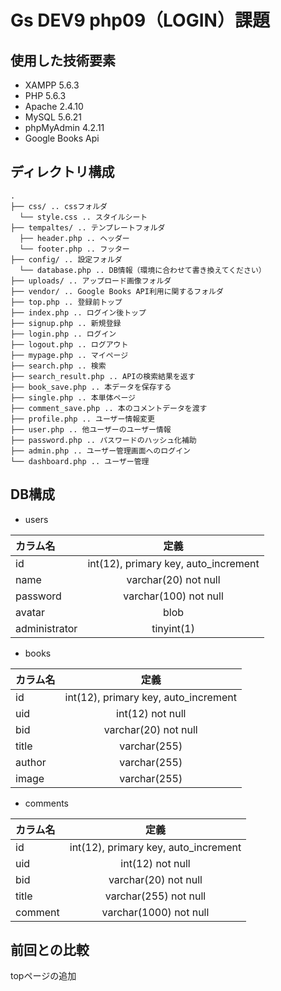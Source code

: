 # Gs DEV9 php09（LOGIN）課題

## 使用した技術要素
- XAMPP 5.6.3
- PHP 5.6.3
- Apache 2.4.10
- MySQL 5.6.21
- phpMyAdmin 4.2.11
- Google Books Api

## ディレクトリ構成
  ```
  .
  ├── css/ .. cssフォルダ
    └── style.css .. スタイルシート
  ├── tempaltes/ .. テンプレートフォルダ
    ├── header.php .. ヘッダー
    └── footer.php .. フッター
  ├── config/ .. 設定フォルダ
    └── database.php .. DB情報（環境に合わせて書き換えてください）
  ├── uploads/ .. アップロード画像フォルダ
  ├── vendor/ .. Google Books API利用に関するフォルダ
  ├── top.php .. 登録前トップ
  ├── index.php .. ログイン後トップ
  ├── signup.php .. 新規登録
  ├── login.php .. ログイン
  ├── logout.php .. ログアウト
  ├── mypage.php .. マイページ
  ├── search.php .. 検索
  ├── search_result.php .. APIの検索結果を返す
  ├── book_save.php .. 本データを保存する
  ├── single.php .. 本単体ページ
  ├── comment_save.php .. 本のコメントデータを渡す
  ├── profile.php .. ユーザー情報変更
  ├── user.php .. 他ユーザーのユーザー情報
  ├── password.php .. パスワードのハッシュ化補助
  ├── admin.php .. ユーザー管理画面へのログイン
  └── dashboard.php .. ユーザー管理

  ```

## DB構成
- users

| カラム名              　   | 定義                |
|:-------------------------|:-------------------:|
| id                       | int(12), primary key, auto_increment |
| name                     | varchar(20) not null  |
| password                 | varchar(100) not null |
| avatar                   | blob                  |
| administrator            | tinyint(1)            |

- books

| カラム名                  | 定義                |
|:-------------------------|:-------------------:|
| id                       | int(12), primary key, auto_increment |
| uid                      | int(12) not null |
| bid                      | varchar(20) not null |
| title                    | varchar(255) |
| author                   | varchar(255) |
| image                    | varchar(255) |

- comments

| カラム名                  | 定義                |
|:-------------------------|:-------------------:|
| id                       | int(12), primary key, auto_increment |
| uid                      | int(12) not null |
| bid                      | varchar(20) not null |
| title                    | varchar(255) not null |
| comment                  | varchar(1000) not null |

## 前回との比較
topページの追加
